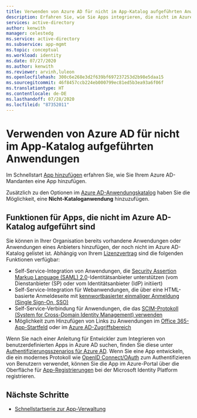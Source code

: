 ```yaml
---
title: Verwenden von Azure AD für nicht im App-Katalog aufgeführten Anwendungen
description: Erfahren Sie, wie Sie Apps integrieren, die nicht im Azure AD-Katalog aufgeführt sind.
services: active-directory
author: kenwith
manager: celestedg
ms.service: active-directory
ms.subservice: app-mgmt
ms.topic: conceptual
ms.workload: identity
ms.date: 07/27/2020
ms.author: kenwith
ms.reviewer: arvinh,luleon
ms.openlocfilehash: 300c6e268e3d2f639bf697237253d2b98e5daa15
ms.sourcegitcommit: 46f8457ccb224eb000799ec81ed5b3ea93a6f06f
ms.translationtype: HT
ms.contentlocale: de-DE
ms.lasthandoff: 07/28/2020
ms.locfileid: "87352011"
---
```

# <a name="using-azure-ad-for-applications-not-listed-in-the-app-gallery"></a>Verwenden von Azure AD für nicht im App-Katalog aufgeführten Anwendungen

Im Schnellstart [App hinzufügen](add-application-portal.md) erfahren Sie, wie Sie Ihrem Azure AD-Mandanten eine App hinzufügen.

Zusätzlich zu den Optionen im [Azure AD-Anwendungskatalog](https://azure.microsoft.com/documentation/articles/active-directory-saas-tutorial-list/) haben Sie die Möglichkeit, eine **Nicht-Kataloganwendung** hinzuzufügen. 

## <a name="capabilities-for-apps-not-listed-in-the-azure-ad-gallery"></a>Funktionen für Apps, die nicht im Azure AD-Katalog aufgeführt sind

Sie können in Ihrer Organisation bereits vorhandene Anwendungen oder Anwendungen eines Anbieters hinzufügen, der noch nicht im Azure AD-Katalog gelistet ist. Abhängig von Ihrem [Lizenzvertrag](https://azure.microsoft.com/pricing/details/active-directory/) sind die folgenden Funktionen verfügbar:

- Self-Service-Integration von Anwendungen, die [Security Assertion Markup Language (SAML) 2.0](https://wikipedia.org/wiki/SAML_2.0)-Identitätsanbieter unterstützen (vom Dienstanbieter (SP) oder vom Identitätsanbieter (IdP) initiiert)
- Self-Service-Integration für Webanwendungen, die über eine HTML-basierte Anmeldeseite mit [kennwortbasierter einmaliger Anmeldung (Single Sign-On, SSO)](what-is-single-sign-on.md#password-based-sso)
- Self-Service-Verbindung für Anwendungen, die das [SCIM-Protokoll (System for Cross-Domain Identity Management) verwenden](../app-provisioning/use-scim-to-provision-users-and-groups.md)
- Möglichkeit zum Hinzufügen von Links zu Anwendungen im [Office 365-App-Startfeld](https://www.microsoft.com/microsoft-365/blog/2014/10/16/organize-office-365-new-app-launcher-2/) oder im [Azure AD-Zugriffsbereich](what-is-single-sign-on.md#linked-sign-on)

Wenn Sie nach einer Anleitung für Entwickler zum Integrieren von benutzerdefinierten Apps in Azure AD suchen, finden Sie diese unter [Authentifizierungsszenarios für Azure AD](../develop/authentication-scenarios.md). Wenn Sie eine App entwickeln, die ein modernes Protokoll wie [OpenID Connect/OAuth](../develop/active-directory-v2-protocols.md) zum Authentifizieren von Benutzern verwendet, können Sie die App im Azure-Portal über die Oberfläche für [App-Registrierungen](../develop/quickstart-register-app.md) bei der Microsoft Identity Platform registrieren.

## <a name="next-steps"></a>Nächste Schritte

- [Schnellstartserie zur App-Verwaltung](view-applications-portal.md)

